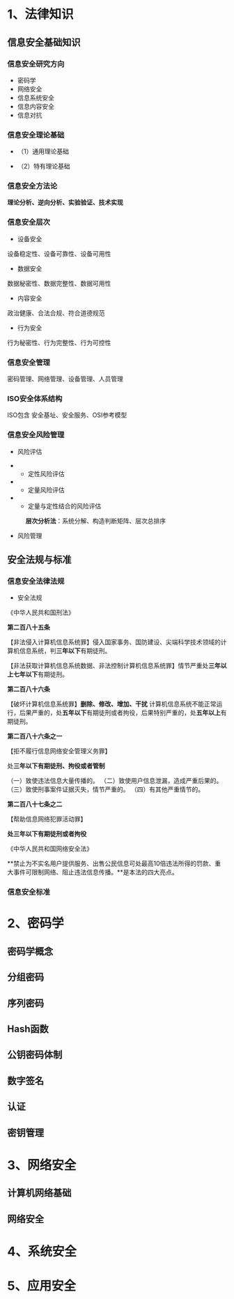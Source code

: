 # 1、法律知识

## 信息安全基础知识

### 信息安全研究方向

- 密码学
- 网络安全
- 信息系统安全
- 信息内容安全
- 信息对抗

### 信息安全理论基础

- （1）通用理论基础

- （2）特有理论基础

### 信息安全方法论

**理论分析、逆向分析、实验验证、技术实现**

### 信息安全层次

- 设备安全

设备稳定性、设备可靠性、设备可用性

- 数据安全

数据秘密性、数据完整性、数据可用性

- 内容安全

政治健康、合法合规、符合道德规范

- 行为安全

行为秘密性、行为完整性、行为可控性

### 信息安全管理

密码管理、网络管理、设备管理、人员管理

### ISO安全体系结构

ISO包含 安全基址、安全服务、OSI参考模型

### 信息安全风险管理

- 风险评估

- - 定性风险评估
- - 定量风险评估
- - 定量与定性结合的风险评估

　　　**层次分析法**：系统分解、构造判断矩阵、层次总排序

- 风险管理

## 安全法规与标准

### 信息安全法律法规

- 安全法规

《中华人民共和国刑法》

**第二百八十五条**

【非法侵入计算机信息系统罪】侵入国家事务、国防建设、尖端科学技术领域的计算机信息系统，判**三年以下**有期徒刑。

【非法获取计算机信息系统数据、非法控制计算机信息系统罪】情节严重处**三年以上七年以下**有期徒刑。

**第二百八十六条** 

【破坏计算机信息系统罪】**删除、修改、增加、干扰** 计算机信息系统不能正常运行，后果严重的，处**五年以下**有期徒刑或者拘役，后果特别严重的，处**五年以上**有期徒刑。

**第二百八十六条之一**

【拒不履行信息网络安全管理义务罪】

处**三年以下有期徒刑、拘役或者管制**

（一）致使违法信息大量传播的。
（二）致使用户信息泄漏，造成严重后果的。
（三）致使刑事案件证据灭失，情节严重的。
（四）有其他严重情节的。

**第二百八十七条之二**

【帮助信息网络犯罪活动罪】

**处三年以下有期徒刑或者拘役**

《中华人民共和国网络安全法》

**禁止为不实名用户提供服务、出售公民信息可处最高10倍违法所得的罚款、重大事件可限制网络、阻止违法信息传播。**是本法的四大亮点。

### 信息安全标准

# 2、密码学

## 密码学概念

## 分组密码

## 序列密码

## Hash函数

## 公钥密码体制

## 数字签名

## 认证

## 密钥管理

# 3、网络安全

## 计算机网络基础

## 网络安全

# 4、系统安全

# 5、应用安全